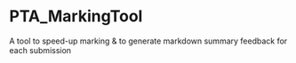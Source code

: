 # PTA_MarkingTool
A tool to speed-up marking &amp; to generate markdown summary feedback for each submission
